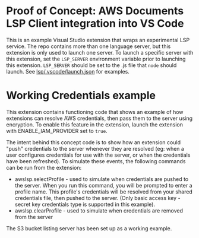 # Proof of Concept: AWS Documents LSP Client integration into VS Code

This is an example Visual Studio extension that wraps an experimental LSP service. The repo contains more than one language server, but this extension is only used to launch one server. To launch a specific server with this extension, set the `LSP_SERVER` environment variable prior to launching this extension. `LSP_SERVER` should be set to the .js file that `node` should launch. See [lsp/.vscode/launch.json](lsp/.vscode/launch.json) for examples.

# Working Credentials example

This extension contains functioning code that shows an example of how extensions can resolve AWS credentials, then pass them to the server using encryption. To enable this feature in the extension, launch the extension with ENABLE_IAM_PROVIDER set to `true`.

The intent behind this concept code is to show how an extension could "push" credentials to the server whenever they are resolved (eg: when a user configures credentials for use with the server, or when the credentials have been refreshed). To simulate these events, the following commands can be run from the extension:

-   awslsp.selectProfile - used to simulate when credentials are pushed to the server. When you run this command, you will be prompted to enter a profile name. This profile's credentials will be resolved from your shared credentials file, then pushed to the server. (Only basic access key - secret key credentials type is supported in this example).
-   awslsp.clearProfile - used to simulate when credentials are removed from the server

The S3 bucket listing server has been set up as a working example.
